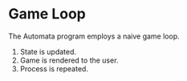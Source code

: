 # Game Loop

The Automata program employs a naive game loop.

1. State is updated.
2. Game is rendered to the user.
3. Process is repeated.
